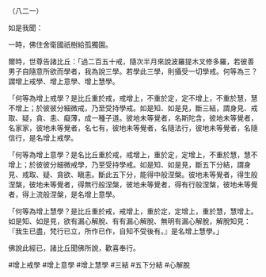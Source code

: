（八二一）

如是我聞：

一時，佛住舍衛國祇樹給孤獨園。

爾時，世尊告諸比丘：「過二百五十戒，隨次半月來說波羅提木叉修多羅，若彼善男子自隨意所欲而學者，我為說三學。若學此三學，則攝受一切學戒。何等為三？謂增上戒學、增上意學、增上慧學。

「何等為增上戒學？是比丘重於戒，戒增上，不重於定，定不增上，不重於慧，慧不增上；於彼彼分細微戒，乃至受持學戒。如是知、如是見，斷三結，謂身見、戒取、疑，貪、恚、癡薄，成一種子道。彼地未等覺者，名斯陀含，彼地未等覺者，名家家，彼地未等覺者，名七有，彼地未等覺者，名隨法行，彼地未等覺者，名隨信行，是名增上戒學。

「何等為增上意學？是名比丘重於戒，戒增上，重於定，定增上，不重於慧，慧不增上；於彼彼分細微戒學，乃至受持學戒。如是知、如是見，斷五下分結，謂身見、戒取、疑、貪欲、瞋恚。斷此五下分，能得中般涅槃。彼地未等覺者，得生般涅槃，彼地未等覺者，得無行般涅槃，彼地未等覺者，得有行般涅槃，彼地未等覺者，得上流般涅槃，是名增上意學。

「何等為增上慧學？是比丘重於戒，戒增上，重於定，定增上，重於慧，慧增上。如是知、如是見，欲有漏心解脫、有有漏心解脫、無明有漏心解脫，解脫知見：『我生已盡，梵行已立，所作已作，自知不受後有。』是名增上慧學。」

佛說此經已，諸比丘聞佛所說，歡喜奉行。



#增上戒學
#增上意學
#增上慧學
#三結
#五下分結
#心解脫
